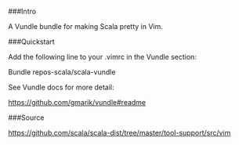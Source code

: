 ###Intro

A Vundle bundle for making Scala pretty in Vim.

###Quickstart

Add the following line to your .vimrc in the Vundle section:

Bundle repos-scala/scala-vundle

See Vundle docs for more detail:

https://github.com/gmarik/vundle#readme

###Source 

https://github.com/scala/scala-dist/tree/master/tool-support/src/vim


